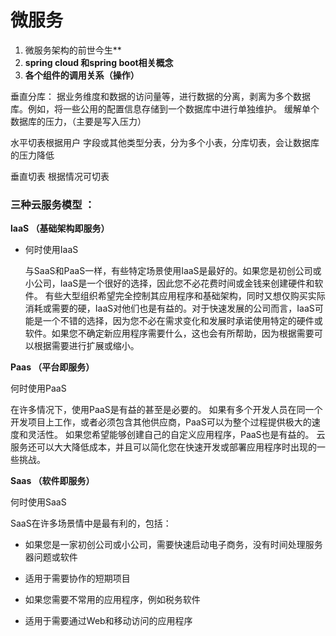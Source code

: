 # **微服务**

1. 微服务架构的前世今生**
2. **spring cloud 和spring boot相关概念**
3. **各个组件的调用关系（操作）**

垂直分库： 据业务维度和数据的访问量等，进行数据的分离，剥离为多个数据库。例如，将一些公用的配置信息存储到一个数据库中进行单独维护。  缓解单个数据库的压力，（主要是写入压力）

 水平切表根据用户 字段或其他类型分表，分为多个小表，分库切表，会让数据库的压力降低

 垂直切表 根据情况可切表

###  **三种云服务模型 ：**

**laaS （基础架构即服务）** 

- 何时使用IaaS

  与SaaS和PaaS一样，有些特定场景使用IaaS是最好的。如果您是初创公司或小公司，IaaS是一个很好的选择，因此您不必花费时间或金钱来创建硬件和软件。  有些大型组织希望完全控制其应用程序和基础架构，同时又想仅购买实际消耗或需要的硬，IaaS对他们也是有益的。对于快速发展的公司而言，IaaS可能是一个不错的选择，因为您不必在需求变化和发展时承诺使用特定的硬件或软件。如果您不确定新应用程序需要什么，这也会有所帮助，因为根据需要可以根据需要进行扩展或缩小。

**Paas （平台即服务）** 

何时使用PaaS

在许多情况下，使用PaaS是有益的甚至是必要的。  如果有多个开发人员在同一个开发项目上工作，或者必须包含其他供应商，PaaS可以为整个过程提供极大的速度和灵活性。  如果您希望能够创建自己的自定义应用程序，PaaS也是有益的。 云服务还可以大大降低成本，并且可以简化您在快速开发或部署应用程序时出现的一些挑战。

**Saas （软件即服务）** 

何时使用SaaS

SaaS在许多场景情中是最有利的，包括：

- 如果您是一家初创公司或小公司，需要快速启动电子商务，没有时间处理服务器问题或软件

- 适用于需要协作的短期项目

- 如果您需要不常用的应用程序，例如税务软件

- 适用于需要通过Web和移动访问的应用程序

